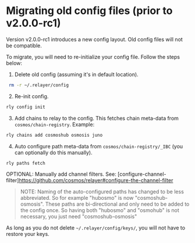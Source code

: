 # Migrating old config files (prior to v2.0.0-rc1)

Version v2.0.0-rc1 introduces a new config layout. Old config files will not be compatible. 

To migrate, you will need to re-initialize your config file. Follow the steps below:

1) Delete old config (assuming it's in default location).
```sh
 rm -r ~/.relayer/config
```

2) Re-init config.
```sh
rly config init
```

3) Add chains to relay to the config. This fetches chain meta-data from `cosmos/chain-registry`. Example:
```sh
rly chains add cosmoshub osmosis juno
```

4) Auto configure path meta-data from `cosmos/chain-registry/_IBC` (you can optionally do this manually).
```sh
rly paths fetch
```
OPTIONAL: Manually add channel filters. See: [configure-channel-filter]https://github.com/cosmos/relayer#configure-the-channel-filter


>NOTE: Naming of the auto-configured paths has changed to be less abbreviated. So for example "hubosmo" is now "cosmoshub-osmosis". These paths are bi-directional and only need to be added to the config once. So having both "hubosmo" and "osmohub" is not necessary, you just need "cosmoshub-osmosis" 


As long as you do not delete `~/.relayer/config/keys/`, you will not have to restore your keys. 
